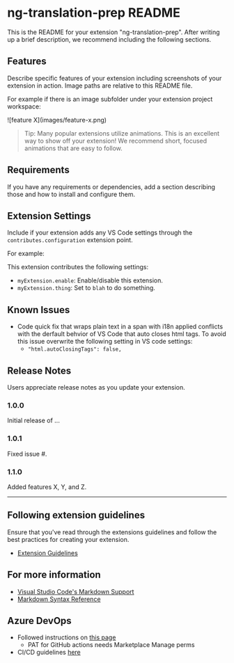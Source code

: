 # ng-translation-prep README

This is the README for your extension "ng-translation-prep". After writing up a brief description, we recommend including the following sections.

## Features

Describe specific features of your extension including screenshots of your extension in action. Image paths are relative to this README file.

For example if there is an image subfolder under your extension project workspace:

\!\[feature X\]\(images/feature-x.png\)

> Tip: Many popular extensions utilize animations. This is an excellent way to show off your extension! We recommend short, focused animations that are easy to follow.

## Requirements

If you have any requirements or dependencies, add a section describing those and how to install and configure them.

## Extension Settings

Include if your extension adds any VS Code settings through the `contributes.configuration` extension point.

For example:

This extension contributes the following settings:

- `myExtension.enable`: Enable/disable this extension.
- `myExtension.thing`: Set to `blah` to do something.

## Known Issues

- Code quick fix that wraps plain text in a span with i18n applied conflicts with the derfault behvior of VS Code that auto closes html tags. To avoid this issue overwrite the following setting in VS code settings:
  - `"html.autoClosingTags": false,`

## Release Notes

Users appreciate release notes as you update your extension.

### 1.0.0

Initial release of ...

### 1.0.1

Fixed issue #.

### 1.1.0

Added features X, Y, and Z.

---

## Following extension guidelines

Ensure that you've read through the extensions guidelines and follow the best practices for creating your extension.

- [Extension Guidelines](https://code.visualstudio.com/api/references/extension-guidelines)

## For more information

- [Visual Studio Code's Markdown Support](http://code.visualstudio.com/docs/languages/markdown)
- [Markdown Syntax Reference](https://help.github.com/articles/markdown-basics/)

## Azure DevOps

- Followed instructions on [this page](https://code.visualstudio.com/api/working-with-extensions/publishing-extension)
  - PAT for GitHub actions needs Marketplace Manage perms
- CI/CD guidelines [here](https://code.visualstudio.com/api/working-with-extensions/continuous-integration#automated-publishing)
